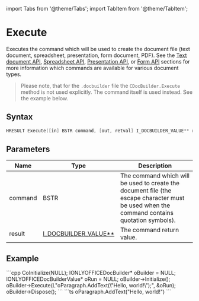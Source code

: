 import Tabs from '@theme/Tabs';
import TabItem from '@theme/TabItem';

# Execute

Executes the command which will be used to create the document file (text document, spreadsheet, presentation, form document, PDF). See the [Text document API](../../../../office-api/usage-api/text-document-api/text-document-api.md), [Spreadsheet API](../../../../office-api/usage-api/spreadsheet-api/spreadsheet-api.md), [Presentation API](../../../../office-api/usage-api/presentation-api/presentation-api.md), or [Form API](../../../../office-api/usage-api/form-api/form-api.md) sections for more information which commands are available for various document types.

> Please note, that for the `.docbuilder` file the `CDocBuilder.Execute` method is not used explicitly. The command itself is used instead. See the example below.

## Syntax

```cpp
HRESULT Execute([in] BSTR command, [out, retval] I_DOCBUILDER_VALUE** result);
```

## Parameters

| **Name** | **Type**                                                        | **Description**                                                                                                                             |
| -------- | --------------------------------------------------------------- | ------------------------------------------------------------------------------------------------------------------------------------------- |
| command  | BSTR                                                            | The command which will be used to create the document file (the escape character must be used when the command contains quotation symbols). |
| result   | [I_DOCBUILDER_VALUE**](../CDocBuilderValue/CDocBuilderValue.md) | The command return value.                                                                                                                   |

## Example

<Tabs>
    <TabItem value="com" label="COM">
        ```cpp
        CoInitialize(NULL);
        IONLYOFFICEDocBuilder* oBuilder = NULL;
        IONLYOFFICEDocBuilderValue* oRun = NULL;
        oBuilder->Initialize();
        oBuilder->Execute(L"oParagraph.AddText(\"Hello, world!\");", &oRun);
        oBuilder->Dispose();
        ```
    </TabItem>
    <TabItem value="builder" label=".docbuilder">
        ```ts
        oParagraph.AddText("Hello, world!")
        ```
    </TabItem>
</Tabs>
